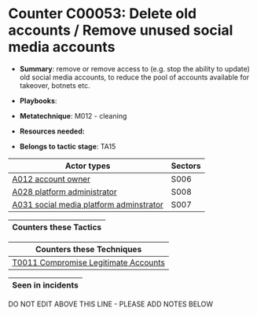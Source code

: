# Counter C00053: Delete old accounts / Remove unused social media accounts

* **Summary**: remove or remove access to (e.g. stop the ability to update) old social media accounts, to reduce the pool of accounts available for takeover, botnets etc. 

* **Playbooks**: 

* **Metatechnique**: M012 - cleaning

* **Resources needed:** 

* **Belongs to tactic stage**: TA15


| Actor types | Sectors |
| ----------- | ------- |
| [A012 account owner](../../generated_pages/actortypes/A012.md) | S006 |
| [A028 platform administrator](../../generated_pages/actortypes/A028.md) | S008 |
| [A031 social media platform adminstrator](../../generated_pages/actortypes/A031.md) | S007 |



| Counters these Tactics |
| ---------------------- |



| Counters these Techniques |
| ------------------------- |
| [T0011 Compromise Legitimate Accounts](../../generated_pages/techniques/T0011.md) |



| Seen in incidents |
| ----------------- |


DO NOT EDIT ABOVE THIS LINE - PLEASE ADD NOTES BELOW